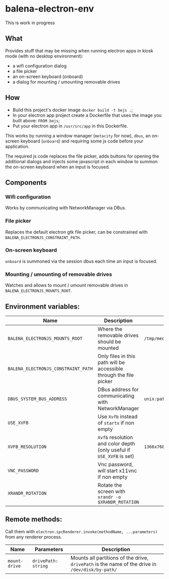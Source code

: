 # balena-electron-env

This is work in progress

## What

Provides stuff that may be missing when running electron apps in kiosk mode
(with no desktop environment):
 * a wifi configuration dialog
 * a file picker
 * an on-screen keyboard (onboard)
 * a dialog for mounting / umounting removable drives

## How

 * Build this project's docker image `docker build -t bejs .`;
 * In your electron app project create a Dockerfile that uses the image you
   built above: `FROM bejs`;
 * Put your electron app in `/usr/src/app` in this Dockerfile.

This works by running a window manager (`metacity` for now), `dbus`, an
on-screen keyboard (`onboard`) and requiring some js code before your
application.

The required js code replaces the file picker, adds buttons for opening the
additional dialogs and injects some javascript in each window to summon the
on-screen keyboard when an input is focused.

## Components

### Wifi configuration

Works by communicating with NetworkManager via DBus.

### File picker

Replaces the default electron gtk file picker, can be constrained with
`BALENA_ELECTRONJS_CONSTRAINT_PATH`.

### On-screen keyboard

`onboard` is summoned via the session dbus each time an input is focused.

### Mounting / umounting of removable drives

Watches and allows to mount / umount removable drives in
`BALENA_ELECTRONJS_MOUNTS_ROOT`.

## Environment variables:

| Name | Description | Default Value |
| ---- | ----------- | ------------- |
| `BALENA_ELECTRONJS_MOUNTS_ROOT` | Where the removable drives should be mounted| `/tmp/media` |
| `BALENA_ELECTRONJS_CONSTRAINT_PATH` | Only files in this path will be accessible through the file picker |  |
| `DBUS_SYSTEM_BUS_ADDRESS` | DBus address for communicating with NetworkManager | `unix:path=/host/run/dbus/system_bus_socket` |
| `USE_XVFB` | Use `Xvfb` instead of `startx` if non empty |  |
| `XVFB_RESOLUTION` | `Xvfb` resolution and color depth (only useful if `USE_XVFB` is set) | `1366x768x24` |
| `VNC_PASSWORD` | Vnc password, will start x11vnc if non empty |  |
| `XRANDR_ROTATION` | Rotate the screen with `xrandr -o $XRANDR_ROTATION` |  |

## Remote methods:

Call them with `electron.ipcRenderer.invoke(methodName, ...parameters)` from any renderer process.

| Name | Parameters | Description |
| ---- | ---------- | ----------- |
| `mount-drive` | `drivePath: string` | Mounts all partitions of the drive, `drivePath` is the name of the drive in `/dev/disk/by-path/` |

